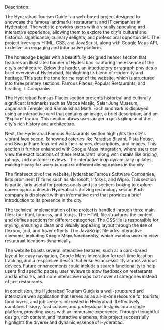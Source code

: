 Description:

The Hyderabad Tourism Guide is a web-based project designed to showcase the famous landmarks, restaurants, and IT companies in Hyderabad. The website provides users with a visually appealing and interactive experience, allowing them to explore the city's cultural and historical significance, culinary delights, and professional opportunities. The project leverages HTML, CSS, and JavaScript, along with Google Maps API, to deliver an engaging and informative platform.

The homepage begins with a beautifully designed header section that features an illustrated banner of Hyderabad, capturing the essence of the city's architecture. Below the header, an introductory paragraph provides a brief overview of Hyderabad, highlighting its blend of modernity and heritage. This sets the tone for the rest of the website, which is structured into three primary sections: Famous Places, Popular Restaurants, and Leading IT Companies.

The Hyderabad Famous Places section presents historical and culturally significant landmarks such as Macca Masjid, Salar Jung Museum, Jagannath Temple, and Ramakrishna Math. Each landmark is displayed using an interactive card that contains an image, a brief description, and an “Explore” button. This section allows users to get a quick glimpse of the city's rich history and architecture.

Next, the Hyderabad Famous Restaurants section highlights the city's vibrant food scene. Renowned eateries like Paradise Biryani, Pista House, and Swagath are featured with their names, descriptions, and images. This section is further enhanced with Google Maps integration, where users can view the exact locations of these restaurants, along with details like pricing, ratings, and customer reviews. The interactive map dynamically updates, making it easy for users to explore different dining options in the city.

The final section of the website, Hyderabad Famous Software Companies, lists prominent IT firms such as Microsoft, Infosys, and Wipro. This section is particularly useful for professionals and job seekers looking to explore career opportunities in Hyderabad’s thriving technology sector. Each company is displayed with an informative card that provides a brief introduction to its presence in the city.

The technical implementation of the project is handled through three main files: tour.html, tour.css, and tour.js. The HTML file structures the content and defines sections for different categories. The CSS file is responsible for styling, ensuring a clean and visually appealing layout through the use of flexbox, grid, and hover effects. The JavaScript file adds interactive elements, including Google Maps functionality, which enables users to view restaurant locations dynamically.

The website boasts several interactive features, such as a card-based layout for easy navigation, Google Maps integration for real-time location tracking, and a responsive design that ensures accessibility across various devices. Future enhancements could include a search functionality to help users find specific places, user reviews to allow feedback on restaurants and landmarks, and more interactive maps that cover all categories instead of just restaurants.

In conclusion, the Hyderabad Tourism Guide is a well-structured and interactive web application that serves as an all-in-one resource for tourists, food lovers, and job seekers interested in Hyderabad. It effectively combines history, food culture, and professional insights into a single platform, providing users with an immersive experience. Through thoughtful design, rich content, and interactive elements, this project successfully highlights the diverse and dynamic essence of Hyderabad.
